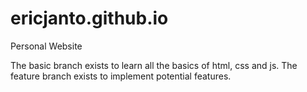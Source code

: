 # ericjanto.github.io
Personal Website

The basic branch exists to learn all the basics of html, css and js.
The feature branch exists to implement potential features.
